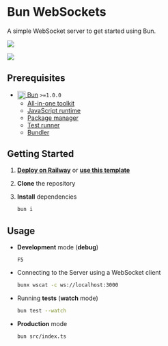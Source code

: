 # Bun WebSockets

A simple WebSocket server to get started using Bun.

![](../../actions/workflows/ci.yml/badge.svg)

[![](https://railway.app/button.svg)](https://railway.app/template/BLofAq?referralCode=bonus)

## Prerequisites

- [<img src="https://github-production-user-asset-6210df.s3.amazonaws.com/17180392/266803654-ac5f086c-71ec-493a-a377-784cec2dc525.svg" height=19.2 align=center /> Bun](https://bun.sh/) `>=1.0.0`
  - [All-in-one toolkit](https://bun.sh/blog/bun-v1.0#bun-is-an-all-in-one-toolkit)
  - [JavaScript runtime](https://bun.sh/blog/bun-v1.0#bun-is-a-javascript-runtime)
  - [Package manager](https://bun.sh/blog/bun-v1.0#bun-is-a-package-manager)
  - [Test runner](https://bun.sh/blog/bun-v1.0#bun-is-a-test-runner)
  - [Bundler](https://bun.sh/blog/bun-v1.0#bun-is-a-bundler)

## Getting Started

1.  **[Deploy on Railway](https://railway.app/template/BLofAq?referralCode=bonus)** or **[use this template](https://github.com/dayblox/bun-ws/generate)**

2.  **Clone** the repository

3.  **Install** dependencies

    ```sh
    bun i
    ```

## Usage

- **Development** mode (**debug**)

  `F5`

- Connecting to the Server using a WebSocket client

  ```sh
  bunx wscat -c ws://localhost:3000
  ```

- Running **tests** (**watch** mode)

  ```sh
  bun test --watch
  ```

- **Production** mode

  ```sh
  bun src/index.ts
  ```